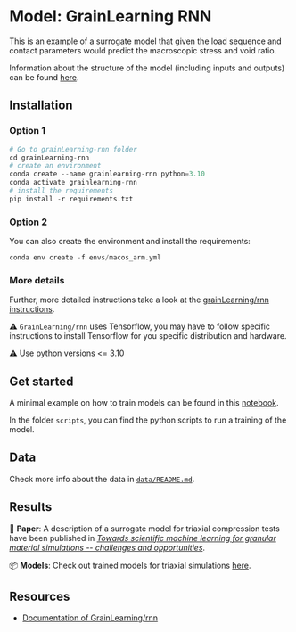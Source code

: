 # Model: GrainLearning RNN

This is an example of a surrogate model that given the load sequence and contact parameters would predict the macroscopic stress and void ratio.

Information about the structure of the model (including inputs and outputs) can be found [here](https://grainlearning.readthedocs.io/en/latest/rnn.html#the-rnn-model).

## Installation

### Option 1

```python
# Go to grainLearning-rnn folder
cd grainLearning-rnn
# create an environment
conda create --name grainlearning-rnn python=3.10
conda activate grainlearning-rnn
# install the requirements
pip install -r requirements.txt
```

### Option 2

You can also create the environment and install the requirements:
```python
conda env create -f envs/macos_arm.yml
```

### More details

Further, more detailed instructions take a look at the [grainLearning/rnn instructions](https://github.com/GrainLearning/grainLearning/blob/main/grainlearning/rnn/README.md).

⚠️ `GrainLearning/rnn` uses Tensorflow, you may have to follow specific instructions to install Tensorflow for you specific distribution and hardware.

⚠️ Use python versions <= 3.10

## Get started

A minimal example on how to train models can be found in this [notebook](notebooks/train_rnn.ipynb).

In the folder `scripts`, you can find the python scripts to run a training of the model.

## Data

Check more info about the data in [`data/README.md`](data/README.md).

## Results

📄 **Paper**: A description of a surrogate model for triaxial compression tests have been published in [*Towards scientific machine learning for granular material simulations -- challenges and opportunities*](https://arxiv.org/pdf/2504.08766).

📦 **Models**: Check out trained models for triaxial simulations [here](https://github.com/GrainLearning/grainLearning/tree/main/grainlearning/rnn/trained_models).

## Resources

- [Documentation of GrainLearning/rnn](https://grainlearning.readthedocs.io/en/latest/rnn.html)
